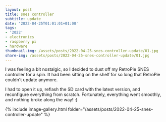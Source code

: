 ```yaml
---
layout: post
title: snes controller
subtitle: update
date: '2022-04-25T01:01:01+01:00'
tags:
- '2022'
- electronics
- raspberry pi
- hardware
thumbnail-img: /assets/posts/2022-04-25-snes-controller-update/01.jpg
share-img: /assets/posts/2022-04-25-snes-controller-update/01.jpg
---
```


I was feeling a bit nostalgic, so I decided to dust off my RetroPie SNES controller for a spin. It had been sitting on the shelf for so long that RetroPie couldn't update anymore. 

I had to open it up, reflash the SD card with the latest version, and reconfigure everything from scratch. 
Fortunately, everything went smoothly, and nothing broke along the way! :)

{% include image-gallery.html folder="/assets/posts/2022-04-25-snes-controller-update" %}
